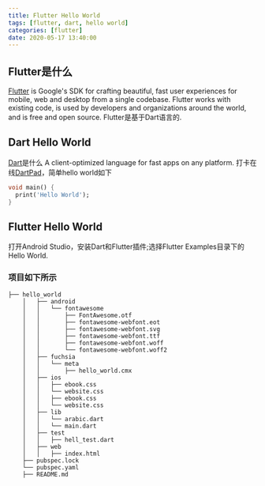 ```yaml
---
title: Flutter Hello World
tags: [flutter, dart, hello world] 
categories: [flutter]
date: 2020-05-17 13:40:00
---
```

## Flutter是什么
[Flutter](https://github.com/flutter/flutter) is Google's SDK for crafting beautiful, fast user experiences for mobile, web and desktop from a single codebase. Flutter works with existing code, is used by developers and organizations around the world, and is free and open source.
Flutter是基于Dart语言的.
## Dart Hello World
[Dart](https://github.com/dart-lang/sdk)是什么
A client-optimized language for fast apps on any platform.
打卡在线[DartPad](https://dartpad.dev)，简单hello world如下
``` dart
void main() {
  print('Hello World');
}
```
## Flutter Hello World
打开Android Studio，安装Dart和Flutter插件;选择Flutter Examples目录下的Hello World.
### 项目如下所示
```
├── hello_world
    │   ├── android
    │   │   └── fontawesome
    │   │       ├── FontAwesome.otf
    │   │       ├── fontawesome-webfont.eot
    │   │       ├── fontawesome-webfont.svg
    │   │       ├── fontawesome-webfont.ttf
    │   │       ├── fontawesome-webfont.woff
    │   │       └── fontawesome-webfont.woff2
    │   ├── fuchsia
    │   │   └── meta
    │   │       ├── hello_world.cmx
    │   ├── ios
    │   │   ├── ebook.css
    │   │   └── website.css
    │   │   ├── ebook.css
    │   │   └── website.css
    │   ├── lib
    │   │   └── arabic.dart
    │   │   └── main.dart
    │   ├── test
    │   │   ├── hell_test.dart
    │   ├── web
    │   │   ├── index.html
    ├── pubspec.lock
    └── pubspec.yaml
    ├── README.md
```
<!--stackedit_data:
eyJoaXN0b3J5IjpbODI0ODIyMzEyLDE4NzEwODgzODQsLTEyND
YyODA4MTgsODA3Mjc4NzYzLC0zNjYyNDM0NzAsLTMzNTk5MDM5
Nl19
-->